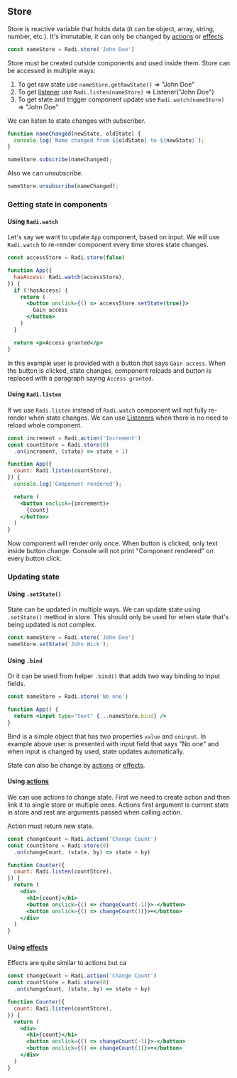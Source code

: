## Store

Store is reactive variable that holds data (it can be object, array, string, number, etc.). It's immutable, it can only be changed by [actions](/action) or [effects](/effect).

```js
const nameStore = Radi.store('John Doe')
```

Store must be created outside components and used inside them.
Store can be accessed in multiple ways:

1. To get raw state use `nameStore.getRawState()` => "John Doe"
2. To get [listener](/listener) use `Radi.listen(nameStore)` => Listener("John Doe")
3. To get state and trigger component update use `Radi.watch(nameStore)` => "John Doe"

We can listen to state changes with subscriber.

```js
function nameChanged(newState, oldState) {
  console.log(`Name changed from ${oldState} to ${newState}`);
}

nameStore.subscribe(nameChanged);
```

Also we can unsubscribe.

```js
nameStore.unsubscribe(nameChanged);
```

### Getting state in components

#### Using `Radi.watch`

Let's say we want to update `App` component, based on input. We will use `Radi.watch` to re-render component every time stores state changes.

```jsx
const accessStore = Radi.store(false)

function App({
  hasAccess: Radi.watch(accessStore),
}) {
  if (!hasAccess) {
    return (
      <button onclick={() => accessStore.setState(true)}>
        Gain access
      </button>
    )
  }

  return <p>Access granted</p>
}
```

In this example user is provided with a button that says `Gain access`. When the button is clicked, state changes, component reloads and button is replaced with a paragraph saying `Access granted`.

#### Using `Radi.listen`

If we use `Radi.listen` instead of `Radi.watch` component will not fully re-render when state changes.
We can use [Listeners](/listener) when there is no need to reload whole component.

```jsx
const increment = Radi.action('Increment')
const countStore = Radi.store(0)
  .on(increment, (state) => state + 1)

function App({
  count: Radi.listen(countStore),
}) {
  console.log('Component rendered');

  return (
    <button onclick={increment}>
      {count}
    </button>
  )
}
```

Now component will render only once. When button is clicked, only text inside button change.
Console will not print "Component rendered" on every button click.

### Updating state

#### Using `.setState()`

State can be updated in multiple ways. We can update state using `.setState()` method in store. This should only be used for when state that's being updated is not complex.

```jsx
const nameStore = Radi.store('John Doe')
nameStore.setState('John Wick');
```

#### Using `.bind`

Or it can be used from helper `.bind()` that adds two way binding to input fields.

```jsx
const nameStore = Radi.store('No one')

function App() {
  return <input type="text" {...nameStore.bind} />
}
```

Bind is a simple object that has two properties `value` and `oninput`. In example above user is presented with input field that says "No one" and when input is changed by used, state updates automatically.

State can also be change by [actions](/action) or [effects](/effect).

#### Using [actions](/action)

We can use actions to change state. First we need to create action and then link it to single store or multiple ones. Actions first argument is current state in store and rest are arguments passed when calling action.

Action must return new state.

```jsx
const changeCount = Radi.action('Change Count')
const countStore = Radi.store(0)
  .on(changeCount, (state, by) => state + by)

function Counter({
  count: Radi.listen(countStore),
}) {
  return (
    <div>
      <h1>{count}</h1>
      <button onclick={() => changeCount(-1)}>-</button>
      <button onclick={() => changeCount(1)}>+</button>
    </div>
  )
}
```

#### Using [effects](/effect)

Effects are quite similar to actions but ca

```jsx
const changeCount = Radi.action('Change Count')
const countStore = Radi.store(0)
  .on(changeCount, (state, by) => state + by)

function Counter({
  count: Radi.listen(countStore),
}) {
  return (
    <div>
      <h1>{count}</h1>
      <button onclick={() => changeCount(-1)}>-</button>
      <button onclick={() => changeCount(1)}>+</button>
    </div>
  )
}
```